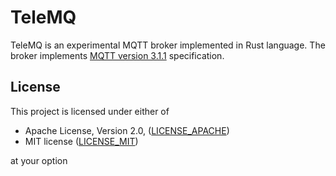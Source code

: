 # TeleMQ

TeleMQ is an experimental MQTT broker implemented in Rust language. The broker implements [MQTT version 3.1.1](https://docs.oasis-open.org/mqtt/mqtt/v3.1.1/mqtt-v3.1.1.html) specification.

## License

This project is licensed under either of

- Apache License, Version 2.0, ([LICENSE_APACHE](./LICENSE_APACHE.txt))
- MIT license ([LICENSE_MIT](./LICENSE_MIT.txt))

at your option
